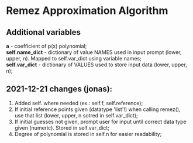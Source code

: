 # Remez Approximation Algorithm

## Additional variables
**a** - coefficient of p(x) polynomial;<br />
**self.name_dict** - dictionary of value NAMES used in input prompt (lower, upper, n). Mapped to self.var_dict using variable names;<br />
**self.var_dict** - dictionary of VALUES used to store input data (lower, upper, n);<br />


## 2021-12-21 changes (jonas):
1. Added self. where needed (ex.: self.f, self.reference);
2. If initial reference points given (datatype 'list'!) when calling remez(), use that list (lower, upper, n sotred in self.var_dict);
3. If initial guesses not given, prompt user for input until correct data type given (numeric). Stored in self.var_dict;
4. Degree of polynomial is stored in self.n for easier readability;